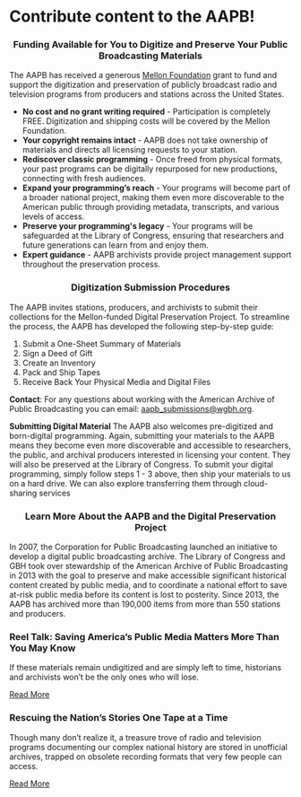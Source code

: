 # Contribute content to the AAPB!

### <p align="center">Funding Available for You to Digitize and Preserve Your Public Broadcasting Materials</p>
 
The AAPB has received a generous [Mellon Foundation](https://www.mellon.org/grant-story/reel-talk-saving-americas-public-media) grant to fund and support the digitization and preservation of publicly broadcast radio and television programs from producers and stations across the United States.
 
-	**No cost and no grant writing required** - Participation is completely FREE. Digitization and shipping costs will be covered by the Mellon Foundation.
-	**Your copyright remains intact** - AAPB does not take ownership of materials and directs all licensing requests to your station.
-	**Rediscover classic programming** - Once freed from physical formats, your past programs can be digitally repurposed for new productions, connecting with fresh audiences.
-	**Expand your programming’s reach** - Your programs will become part of a broader national project, making them even more discoverable to the American public through providing metadata, transcripts, and various levels of access.
-	**Preserve your programming's legacy** - Your programs will be safeguarded at the Library of Congress, ensuring that researchers and future generations can learn from and enjoy them.
-	**Expert guidance** - AAPB archivists provide project management support throughout the preservation process.

### <p align="center">Digitization Submission Procedures</p>
 
The AAPB invites stations, producers, and archivists to submit their collections for the Mellon-funded Digital Preservation Project. To streamline the process, the AAPB has developed the following step-by-step guide:
 
1. Submit a One-Sheet Summary of Materials
2. Sign a Deed of Gift
3. Create an Inventory
4. Pack and Ship Tapes
5. Receive Back Your Physical Media and Digital Files
 
**Contact**: For any questions about working with the American Archive of Public Broadcasting you can email: aapb_submissions@wgbh.org.

**Submitting Digital Material**
The AAPB also welcomes pre-digitized and born-digital programming. Again, submitting your materials to the AAPB means they become even more discoverable and accessible to researchers, the public, and archival producers interested in licensing your content. They will also be preserved at the Library of Congress. To submit your digital programming, simply follow steps 1 - 3 above, then ship your materials to us on a hard drive. We can also explore transferring them through cloud-sharing services
 
### <p align="center">Learn More About the AAPB and the Digital Preservation Project</p>
 
In 2007, the Corporation for Public Broadcasting launched an initiative to develop a digital public broadcasting archive. The Library of Congress and GBH took over stewardship of the American Archive of Public Broadcasting in 2013 with the goal to preserve and make accessible significant historical content created by public media, and to coordinate a national effort to save at-risk public media before its content is lost to posterity. Since 2013, the AAPB has archived more than 190,000 items from more than 550 stations and producers.
 
### Reel Talk: Saving America’s Public Media Matters More Than You May Know

If these materials remain undigitized and are simply left to time, historians and archivists won’t be the only ones who will lose.

[Read More](https://www.mellon.org/grant-story/reel-talk-saving-americas-public-media)
 
### Rescuing the Nation’s Stories One Tape at a Time

Though many don’t realize it, a treasure trove of radio and television programs documenting our complex national history are stored in unofficial archives, trapped on obsolete recording formats that very few people can access.

[Read More](https://www.mellon.org/article/rescuing-the-nations-stories-one-tape-at-a-time)

